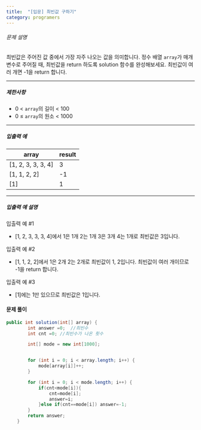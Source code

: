 ```yaml
---
title:  "[입문] 최빈값 구하기"
category: programers
---
```




###### 문제 설명

최빈값은 주어진 값 중에서 가장 자주 나오는 값을 의미합니다. 정수 배열 `array`가 매개변수로 주어질 때, 최빈값을 return 하도록 solution 함수를 완성해보세요. 최빈값이 여러 개면 -1을 return 합니다.

------

##### 제한사항

- 0 < `array`의 길이 < 100
- 0 ≤ `array`의 원소 < 1000

------

##### 입출력 예

| array              | result |
| ------------------ | ------ |
| [1, 2, 3, 3, 3, 4] | 3      |
| [1, 1, 2, 2]       | -1     |
| [1]                | 1      |

------

##### 입출력 예 설명

입출력 예 #1

- [1, 2, 3, 3, 3, 4]에서 1은 1개 2는 1개 3은 3개 4는 1개로 최빈값은 3입니다.

입출력 예 #2

- [1, 1, 2, 2]에서 1은 2개 2는 2개로 최빈값이 1, 2입니다. 최빈값이 여러 개이므로 -1을 return 합니다.

입출력 예 #3

- [1]에는 1만 있으므로 최빈값은 1입니다.



#### 문제 풀이

```java
public int solution(int[] array) {
        int answer =0;  //최빈수
        int cnt =0; //최빈수가 나온 횟수

        int[] mode = new int[1000];


        for (int i = 0; i < array.length; i++) {
            mode[array[i]]++;
        }

        for (int i = 0; i < mode.length; i++) {
            if(cnt<mode[i]){
                cnt=mode[i];
                answer=i;
            }else if(cnt==mode[i]) answer=-1;
        }
        return answer;
    }
```



